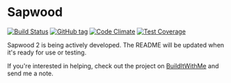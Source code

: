 Sapwood
==========

[![Build Status](https://travis-ci.org/seancdavis/sapwood.svg?branch=master)](https://travis-ci.org/seancdavis/sapwood)
[![GitHub tag](https://img.shields.io/github/tag/seancdavis/sapwood.svg?maxAge=2592000)](https://github.com/seancdavis/sapwood/releases)
[![Code Climate](https://codeclimate.com/github/seancdavis/sapwood/badges/gpa.svg)](https://codeclimate.com/github/seancdavis/sapwood)
[![Test Coverage](https://codeclimate.com/github/seancdavis/sapwood/badges/coverage.svg)](https://codeclimate.com/github/seancdavis/sapwood/coverage)

Sapwood 2 is being actively developed. The README will be updated when it's
ready for use or testing.

If you're interested in helping, check out the project on
[BuildItWithMe](https://builditwith.me/ideas/1925) and send me a note.
